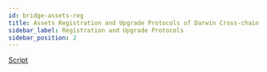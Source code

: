 ```yaml
---
id: bridge-assets-reg
title: Assets Registration and Upgrade Protocols of Darwin Cross-chain Bridges  
sidebar_label: Registration and Upgrade Protocols
sidebar_position: 2
---
```


[Script](https://www.notion.so/itering/eb89924ef42c487c8c5f8a92537ef0a1)